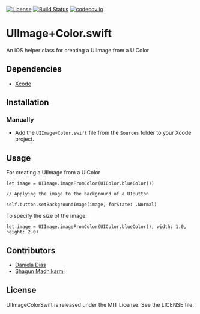 
[![License](https://img.shields.io/badge/license-MIT-green.svg?style=flat)](https://github.com/ustwo/image-color-swift/blob/master/LICENSE)
[![Build Status](https://travis-ci.org/ustwo/image-color-swift.svg?branch=master)](https://travis-ci.org/ustwo/image-color-swift)
[![codecov.io](https://codecov.io/github/ustwo/image-color-swift/coverage.svg?branch=master)](https://codecov.io/github/ustwo/image-color-swift?branch=master)

# UIImage+Color.swift

An iOS helper class for creating a UIImage from a UIColor

## Dependencies

* [Xcode](https://itunes.apple.com/gb/app/xcode/id497799835?mt=12#)

## Installation

### Manually

* Add the `UIImage+Color.swift` file from the `Sources` folder to your Xcode project.

## Usage

For creating a UIImage from a UIColor

	let image = UIImage.imageFromColor(UIColor.blueColor())

	// Applying the image to the background of a UIButton

	self.button.setBackgroundImage(image, forState: .Normal)

To specify the size of the image:  

	let image = UIImage.imageFromColor(UIColor.blueColor(), width: 1.0, height: 2.0)


## Contributors

* [Daniela Dias](mailto:daniela@ustwo.com)
* [Shagun Madhikarmi](mailto:shagun@ustwo.com)

## License

UIImageColorSwift is released under the MIT License. See the LICENSE file.
